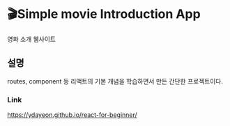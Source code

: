 # 🎬Simple movie Introduction App
영화 소개 웹사이트
## 설명
routes, component 등 리액트의 기본 개념을 학습하면서 만든 간단한 프로젝트이다.
### Link
https://ydayeon.github.io/react-for-beginner/
